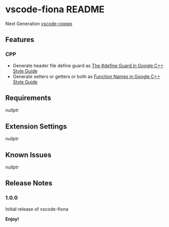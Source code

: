 # vscode-fiona README

Next Generation [vscode-cpppp](https://github.com/lisnb/vscode-cpppp)

## Features

### CPP

- Generate header file define guard as [The #define Guard in Google C++ Style Guide](https://google.github.io/styleguide/cppguide.html#The__define_Guard)
- Generate setters or getters or both as [Function Names in Google C++ Style Guide](https://google.github.io/styleguide/cppguide.html#Function_Names)

## Requirements

nullptr

## Extension Settings

nullptr

## Known Issues

nullptr

## Release Notes

### 1.0.0

Initial release of vscode-fiona

**Enjoy!**
